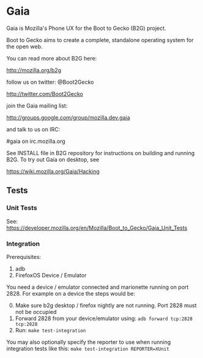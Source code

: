# Gaia

Gaia is Mozilla's Phone UX for the Boot to Gecko (B2G) project.

Boot to Gecko aims to create a complete, standalone operating system for the open web.

You can read more about B2G here:

  http://mozilla.org/b2g

follow us on twitter: @Boot2Gecko

  http://twitter.com/Boot2Gecko

join the Gaia mailing list:

  http://groups.google.com/group/mozilla.dev.gaia

and talk to us on IRC:

  #gaia on irc.mozilla.org

See INSTALL file in B2G repository for instructions on building and running B2G. To try out Gaia on desktop, see

  https://wiki.mozilla.org/Gaia/Hacking

## Tests

### Unit Tests

See: https://developer.mozilla.org/en/Mozilla/Boot_to_Gecko/Gaia_Unit_Tests

### Integration

Prerequisites:

1. adb
2. FirefoxOS Device / Emulator

You need a device / emulator connected and marionette running
on port 2828. For example on a device the steps would be:

0. Make sure b2g desktop / firefox nightly are not running. Port 2828 must not
   be occupied
1. Forward 2828 from your device/emulator using: `adb forward tcp:2828 tcp:2828`
2. Run: `make test-integration` 

You may also optionally specify the reporter to use when running
integration tests like this: `make test-integration REPORTER=XUnit`
